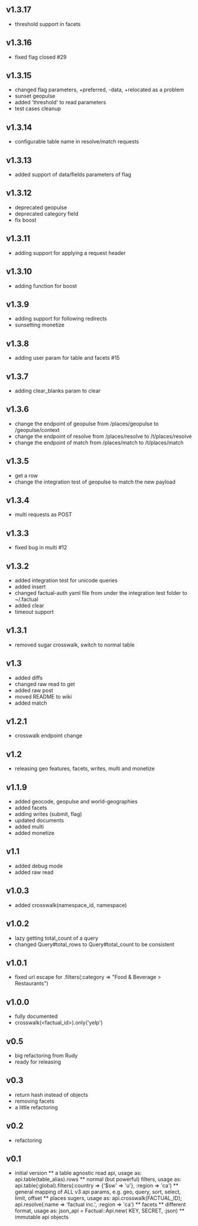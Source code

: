 ## v1.3.17
* threshold support in facets

## v1.3.16
* fixed flag closed #29

## v1.3.15
* changed flag parameters, +preferred, -data, +relocated as a problem
* sunset geopulse
* added 'threshold' to read parameters
* test cases cleanup

## v1.3.14
* configurable table name in resolve/match requests

## v1.3.13
* added support of data/fields parameters of flag

## v1.3.12
* deprecated geopulse
* deprecated category field
* fix boost

## v1.3.11
* adding support for applying a request header

## v1.3.10
* adding function for boost

## v1.3.9
* adding support for following redirects
* sunsetting monetize

## v1.3.8
* adding user param for table and facets #15

## v1.3.7
* adding clear_blanks param to clear

## v1.3.6
* change the endpoint of geopulse from /places/geopulse to /geopulse/context
* change the endpoint of resolve from /places/resolve to /t/places/resolve
* change the endpoint of match from /places/match to /t/places/match

## v1.3.5
* get a row
* change the integration test of geopulse to match the new payload

## v1.3.4
* multi requests as POST

## v1.3.3
* fixed bug in multi #12

## v1.3.2
* added integration test for unicode queries
* added insert
* changed factual-auth yaml file from under the integration test folder to ~/.factual
* added clear
* timeout support

## v1.3.1
* removed sugar crosswalk, switch to normal table

## v1.3
* added diffs
* changed raw read to get 
* added raw post
* moved README to wiki
* added match

## v1.2.1
* crosswalk endpoint change

## v1.2
* releasing geo features, facets, writes, multi and monetize

## v1.1.9
* added geocode, geopulse and world-geographies
* added facets
* adding writes (submit, flag)
* updated documents
* added multi
* added monetize

## v1.1
* added debug mode
* added raw read

## v1.0.3
* added crosswalk(namespace_id, namespace)

## v1.0.2
* lazy getting total_count of a query
* changed Query#total_rows to Query#total_count to be consistent

## v1.0.1
* fixed url escape for .filters(:category => "Food & Beverage > Restaurants")

## v1.0.0
* fully documented
* crosswalk(<factual_id>).only('yelp')

## v0.5
* big refactoring from Rudy
* ready for releasing

## v0.3
* return hash instead of objects
* removing facets
* a little refactoring

## v0.2
* refactoring

## v0.1
* initial version
** a table agnostic read api, usage as: api.table(table_alias).rows
** normal (but powerful) filters, usage as: api.table(:global).filters(:country => {'$sw' => 'u'}, :region => 'ca')
** general mapping of ALL v3 api params, e.g. geo, query, sort, select, limit, offset
** places sugers, usage as: api.crosswalk(FACTUAL_ID); api.resolve(:name => 'factual inc.', :region => 'ca')
** facets
** different format, usage as: json_api = Factual::Api.new( KEY, SECRET, :json)
** immutable api objects
